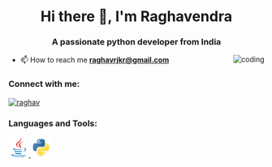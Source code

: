 <h1 align="center"> Hi there 👋, I'm Raghavendra </h1>

<h3 align="center">A passionate python developer from India</h3>
<img align="right" alt='coding' with="400" src= "https://media4.giphy.com/media/h408T6Y5GfmXBKW62l/giphy.gif?cid=ecf05e47848nw8xe1ujkn7p2x7uzn2g2qctu2v34innx8s0d&rid=giphy.gif&ct=g">

- 📫 How to reach me **raghavrjkr@gmail.com**

<h3 align="left">Connect with me:</h3>
<p align="left">
<a href="https://linkedin.com/in/raghav" target="blank"><img align="center" src="https://raw.githubusercontent.com/rahuldkjain/github-profile-readme-generator/master/src/images/icons/Social/linked-in-alt.svg" alt="raghav" height="30" width="40" /></a>
</p>

<h3 align="left">Languages and Tools:</h3>
<p align="left"> <a href="https://www.java.com" target="_blank" rel="noreferrer"> <img src="https://raw.githubusercontent.com/devicons/devicon/master/icons/java/java-original.svg" alt="java" width="40" height="40"/> </a> <a href="https://www.python.org" target="_blank" rel="noreferrer"> <img src="https://raw.githubusercontent.com/devicons/devicon/master/icons/python/python-original.svg" alt="python" width="40" height="40"/> </a> </p>
